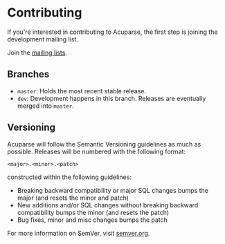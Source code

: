 # Contributing

If you're interested in contributing to Acuparse, the first step is joining the development mailing list.

Join the [mailing lists](https://lists.acuparse.com).

## Branches

* `master`: Holds the most recent stable release.
* `dev`: Development happens in this branch. Releases are eventually merged into `master`.

## Versioning

Acuparse will follow the Semantic Versioning guidelines as much as possible. Releases will be numbered with the following format:

``` <major>.<minor>.<patch> ```

constructed within the following guidelines:

* Breaking backward compatibility or major SQL changes bumps the major (and resets the minor and patch)
* New additions and/or SQL changes without breaking backward compatibility bumps the minor (and resets the patch)
* Bug fixes, minor and misc changes bumps the patch

For more information on SemVer, visit [semver.org](http://www.semver.org).